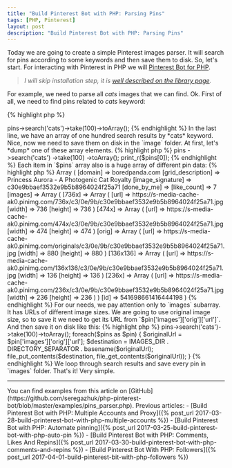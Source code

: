 ```yaml
---
title: "Build Pinterest Bot with PHP: Parsing Pins"
tags: [PHP, Pinterest]
layout: post
description: "Build Pinterest Bot with PHP: Parsing Pins"
---
```


Today we are going to create a simple Pinterest images parser. It will search for pins according to some keywords and then save them to disk. So, let's start. For interacting with Pinterest in PHP we will [Pinterest Bot for PHP](https://github.com/seregazhuk/php-pinterest-bot). 

> *I will skip installation step, it is [well described on the library page](https://github.com/seregazhuk/php-pinterest-bot#installation).*

For example, we need to parse all *cats* images that we can find. Ok. First of all, we need to find pins related to *cats* keyword:

{% highlight php %}
<?php

require __DIR__ . '/vendor/autoload.php';

use seregazhuk\PinterestBot\Factories\PinterestBot;

$bot = PinterestBot::create();

$pins = $bot->pins->search('cats')->take(100)->toArray();
{% endhighlight %}

In the last line, we have an array of one hundred search results by *cats* keyword. Nice, now we need to save them on disk in the `image` folder. At first, let's *dump* one of these array elements.

{% highlight php %}
<?php 

// ...
$pins = $bot->pins
    ->search('cats')
    ->take(100)
    ->toArray();
print_r($pins[0]);
{% endhighlight %}

Each item in `$pins` array also is a huge array of different pin data:

{% highlight php %}
Array
(
    [domain] => boredpanda.com
    [grid_description] => Princess Aurora - A Photogenic Cat Royalty
    [image_signature] => c30e9bbaef3532e9b5b8964024f25a71
    [done_by_me] => 
    [like_count] => 7
    [images] => Array
        (
            [736x] => Array
                (
                    [url] => https://s-media-cache-ak0.pinimg.com/736x/c3/0e/9b/c30e9bbaef3532e9b5b8964024f25a71.jpg
                    [width] => 736
                    [height] => 736
                )

            [474x] => Array
                (
                    [url] => https://s-media-cache-ak0.pinimg.com/474x/c3/0e/9b/c30e9bbaef3532e9b5b8964024f25a71.jpg
                    [width] => 474
                    [height] => 474
                )

            [orig] => Array
                (
                    [url] => https://s-media-cache-ak0.pinimg.com/originals/c3/0e/9b/c30e9bbaef3532e9b5b8964024f25a71.jpg
                    [width] => 880
                    [height] => 880
                )

            [136x136] => Array
                (
                    [url] => https://s-media-cache-ak0.pinimg.com/136x136/c3/0e/9b/c30e9bbaef3532e9b5b8964024f25a71.jpg
                    [width] => 136
                    [height] => 136
                )

            [236x] => Array
                (
                    [url] => https://s-media-cache-ak0.pinimg.com/236x/c3/0e/9b/c30e9bbaef3532e9b5b8964024f25a71.jpg
                    [width] => 236
                    [height] => 236
                )

        )
    [id] => 541698661416444198
)
{% endhighlight %}

For our needs, we pay attention only to `images` subarray. It has URLs of different image sizes. We are going to use original image size, so to save it we need to get its URL from `$pin['images']['orig']['url']`. And then save it on disk like this:

{% highlight php %}
<?php

$originalUrl = $pin['images']['orig']['url'];
$destination = 'images' . DIRECTORY_SEPARATOR . basename($originalUrl);
file_put_contents($destination, file_get_contents($originalUrl));
{% endhighlight %}

We use `basename()` function to get file name and then `file_put_contents()` to store the original pin image on our disk. So, here is the final version:

{% highlight php %}
<?php

require __DIR__ . '/vendor/autoload.php';

use seregazhuk\PinterestBot\Factories\PinterestBot;

const IMAGES_DIR = 'images';
$bot = PinterestBot::create();

$pins = $bot->pins->search('cats')->take(100)->toArray();
foreach($pins as $pin) {
    $originalUrl = $pin['images']['orig']['url'];
    $destination = IMAGES_DIR . DIRECTORY_SEPARATOR . basename($originalUrl);
    file_put_contents($destination, file_get_contents($originalUrl));
}
{% endhighlight %}

We loop through search results and save every pin in `images` folder. That's it! Very simple.

<hr>

You can find examples from this article on [GitHub](https://github.com/seregazhuk/php-pinterest-bot/blob/master/examples/pins_parser.php).

Previous articles:

- [Build Pinterest Bot with PHP: Multiple Accounts and Proxy]({% post_url 2017-03-28-build-printerest-bot-with-php-multiple-accounts %})
- [Build Pinterest Bot with PHP: Automate pinning]({% post_url 2017-03-25-build-pinterest-bot-with-php-auto-pin %})
- [Build Pinterest Bot with PHP: Comments, Likes And Repins]({% post_url 2017-03-30-build-pinterest-bot-with-php-comments-and-repins %})
- [Build Pinterest Bot With PHP: Followers]({% post_url 2017-04-01-build-pinterest-bit-with-php-followers %})
